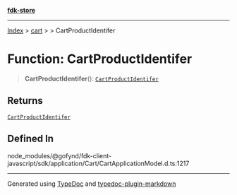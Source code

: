 [**fdk-store**](../../../README.md)
***

[Index](../../../API.md) > [cart](../../README.md) > [<internal>](../README.md) > CartProductIdentifer

# Function: CartProductIdentifer

> **CartProductIdentifer**(): [`CartProductIdentifer`](../type-aliases/type-alias.CartProductIdentifer.md)

## Returns

[`CartProductIdentifer`](../type-aliases/type-alias.CartProductIdentifer.md)

## Defined In

node\_modules/@gofynd/fdk-client-javascript/sdk/application/Cart/CartApplicationModel.d.ts:1217

***
Generated using [TypeDoc](https://typedoc.org/) and [typedoc-plugin-markdown](https://www.npmjs.com/package/typedoc-plugin-markdown)
